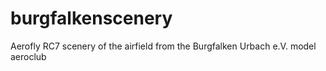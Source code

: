 # burgfalkenscenery
Aerofly RC7 scenery of the airfield from the Burgfalken Urbach e.V. model aeroclub
